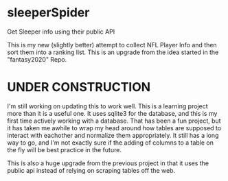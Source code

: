 # sleeperSpider
Get Sleeper info using their public API

This is my new (slightly better) attempt to collect NFL Player Info and then sort them into a ranking list. This is an upgrade from the idea started in the "fantasy2020" Repo.

# UNDER CONSTRUCTION

I'm still working on updating this to work well. This is a learning project more than it is a useful one. It uses sqlite3 for the database, and this is my first time actively working with a database.
That has been a fun project, but it has taken me awhile to wrap my head around how tables are supposed to interact with eachother and normalize them appropriately. It still has a long way to go, and
I'm not exactly sure if the adding of columns to a table on the fly will be best practice in the future. 

This is also a huge upgrade from the previous project in that it uses the public api instead of relying on scraping tables off the web. 
